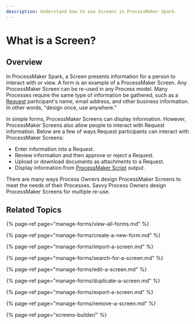 ```yaml
---
description: Understand how to use Screens in ProcessMaker Spark.
---
```


# What is a Screen?

## Overview

In ProcessMaker Spark, a Screen presents information for a person to interact with or view. A form is an example of a ProcessMaker Screen. Any ProcessMaker Screen can be re-used in any Process model. Many Processes require the same type of information be gathered, such as a [Request](../../using-processmaker/requests/what-is-a-request.md) participant's name, email address, and other business information. In other words, "design once, use anywhere."

In simple forms, ProcessMaker Screens can display information. However, ProcessMaker Screens also allow people to interact with Request information. Below are a few of ways Request participants can interact with ProcessMaker Screens:

* Enter information into a Request.
* Review information and then approve or reject a Request.
* Upload or download documents as attachments to a Request.
* Display information from [ProcessMaker Script](../scripts/what-is-a-script.md) output.

There are many ways Process Owners design ProcessMaker Screens to meet the needs of their Processes. Savvy Process Owners design ProcessMaker Screens for multiple re-use.

## Related Topics

{% page-ref page="manage-forms/view-all-forms.md" %}

{% page-ref page="manage-forms/create-a-new-form.md" %}

{% page-ref page="manage-forms/import-a-screen.md" %}

{% page-ref page="manage-forms/search-for-a-screen.md" %}

{% page-ref page="manage-forms/edit-a-screen.md" %}

{% page-ref page="manage-forms/duplicate-a-screen.md" %}

{% page-ref page="manage-forms/export-a-screen.md" %}

{% page-ref page="manage-forms/remove-a-screen.md" %}

{% page-ref page="screens-builder/" %}

